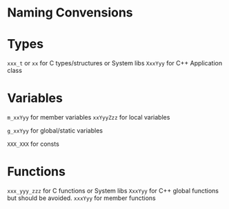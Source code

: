 Naming Convensions
===

# Types

`xxx_t` or `xx` for C types/structures or System libs
`XxxYyy` for C++ Application class

# Variables

`m_xxYyy` for member variables
`xxYyyZzz` for local variables

`g_xxYyy` for global/static variables

`XXX_XXX` for consts

# Functions

`xxx_yyy_zzz` for C functions or System libs
`XxxYyy` for C++ global functions but should be avoided.
`xxxYyy` for member functions
